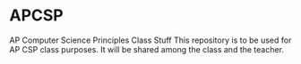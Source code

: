 # APCSP
AP Computer Science Principles Class Stuff
This repository is to be used for AP CSP class purposes. It will be shared among the class and the teacher. 

